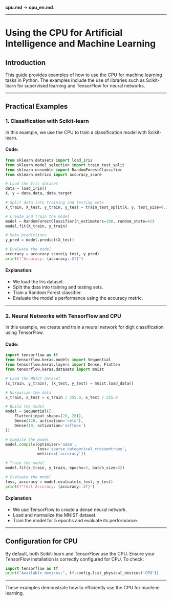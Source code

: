 **cpu.md** -> **cpu_en.md**.

---

# Using the CPU for Artificial Intelligence and Machine Learning

## Introduction
This guide provides examples of how to use the CPU for machine learning tasks in Python. The examples include the use of libraries such as Scikit-learn for supervised learning and TensorFlow for neural networks.

---

## Practical Examples

### 1. Classification with Scikit-learn
In this example, we use the CPU to train a classification model with Scikit-learn.

#### Code:
```python
from sklearn.datasets import load_iris
from sklearn.model_selection import train_test_split
from sklearn.ensemble import RandomForestClassifier
from sklearn.metrics import accuracy_score

# Load the Iris dataset
data = load_iris()
X, y = data.data, data.target

# Split data into training and testing sets
X_train, X_test, y_train, y_test = train_test_split(X, y, test_size=0.3, random_state=42)

# Create and train the model
model = RandomForestClassifier(n_estimators=100, random_state=42)
model.fit(X_train, y_train)

# Make predictions
y_pred = model.predict(X_test)

# Evaluate the model
accuracy = accuracy_score(y_test, y_pred)
print(f"Accuracy: {accuracy:.2f}")
```

#### Explanation:
- We load the Iris dataset.
- Split the data into training and testing sets.
- Train a Random Forest classifier.
- Evaluate the model's performance using the accuracy metric.

---

### 2. Neural Networks with TensorFlow and CPU
In this example, we create and train a neural network for digit classification using TensorFlow.

#### Code:
```python
import tensorflow as tf
from tensorflow.keras.models import Sequential
from tensorflow.keras.layers import Dense, Flatten
from tensorflow.keras.datasets import mnist

# Load the MNIST dataset
(x_train, y_train), (x_test, y_test) = mnist.load_data()

# Normalize the data
x_train, x_test = x_train / 255.0, x_test / 255.0

# Build the model
model = Sequential([
    Flatten(input_shape=(28, 28)),
    Dense(128, activation='relu'),
    Dense(10, activation='softmax')
])

# Compile the model
model.compile(optimizer='adam',
              loss='sparse_categorical_crossentropy',
              metrics=['accuracy'])

# Train the model
model.fit(x_train, y_train, epochs=5, batch_size=32)

# Evaluate the model
loss, accuracy = model.evaluate(x_test, y_test)
print(f"Test Accuracy: {accuracy:.2f}")
```

#### Explanation:
- We use TensorFlow to create a dense neural network.
- Load and normalize the MNIST dataset.
- Train the model for 5 epochs and evaluate its performance.

---

## Configuration for CPU
By default, both Scikit-learn and TensorFlow use the CPU. Ensure your TensorFlow installation is correctly configured for CPU. To check:

```python
import tensorflow as tf
print("Available devices:", tf.config.list_physical_devices('CPU'))
```

---

These examples demonstrate how to efficiently use the CPU for machine learning.
